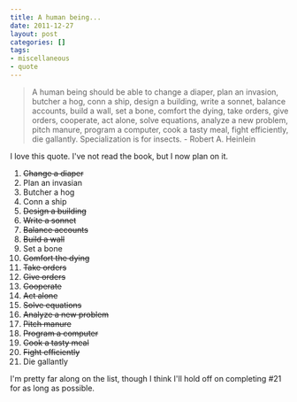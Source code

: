 ```yaml
---
title: A human being...
date: 2011-12-27
layout: post
categories: []
tags:
- miscellaneous
- quote
---
```


<blockquote>A human being should be able to change a diaper, plan an invasion, butcher a hog, conn a ship, design a building, write a sonnet, balance accounts, build a wall, set a bone, comfort the dying, take orders, give orders, cooperate, act alone, solve equations, analyze a new problem, pitch manure, program a computer, cook a tasty meal, fight efficiently, die gallantly. Specialization is for insects. - Robert A. Heinlein</blockquote>
<p>I love this quote. I've not read the book, but I now plan on it.</p><ol><li><del>Change a diaper</del></li><li>Plan an invasian</li><li>Butcher a hog</li><li>Conn a ship</li><li><del>Design a building</del></li><li><del>Write a sonnet</del></li><li><del>Balance accounts</del></li><li><del>Build a wall</del></li><li>Set a bone</li><li><del>Comfort the dying</del></li><li><del>Take orders</del></li><li><del>Give orders</del></li><li><del>Cooperate</del></li><li><del>Act alone</del></li><li><del>Solve equations</del></li><li><del>Analyze a new problem</del></li><li><del>Pitch manure</del></li><li><del>Program a computer</del></li><li><del>Cook a tasty meal</del></li><li><del>Fight efficiently</del></li><li>Die gallantly</li></ol><p>I'm pretty far along on the list, though I think I'll hold off on completing #21 for as long as possible.</p>